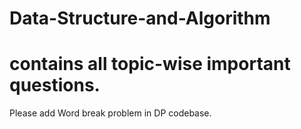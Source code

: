 # Data-Structure-and-Algorithm

# contains all topic-wise important questions.
Please add Word break problem in DP codebase.
